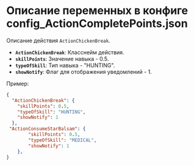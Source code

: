 # Описание переменных в конфиге config_ActionCompletePoints.json

Описание действия `ActionChickenBreak`.

- **`ActionChickenBreak`**: Класснейм действия.
- **`skillPoints`**: Значение навыка - 0.5.
- **`typeOfSkill`**: Тип навыка - "HUNTING".
- **`showNotify`**: Флаг для отображения уведомлений - 1.

Пример:

```json
{
  "ActionChickenBreak": {
    "skillPoints": 0.5,
    "typeOfSkill": "HUNTING",
    "showNotify": 1
  },
 "ActionConsumeStarBalsam": {
        "skillPoints": 0.5,
        "typeOfSkill": "MEDICAL",
        "showNotify": 1
    },
}
